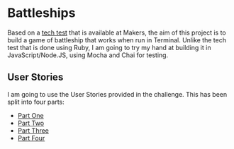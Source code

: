 # Battleships

Based on a [tech test](https://github.com/alakijaayo/skills-workshops/tree/master/week-8/battleships) that is available at Makers, the aim of this project is to build a game of battleship that works when run in Terminal. Unlike the tech test that is done using Ruby, I am going to try my hand at building it in JavaScript/Node.JS, using Mocha and Chai for testing.

## User Stories

I am going to use the User Stories provided in the challenge. This has been split into four parts:

- [Part One](https://github.com/alakijaayo/skills-workshops/tree/master/week-8/battleships#part-1)
- [Part Two](https://github.com/alakijaayo/skills-workshops/tree/master/week-8/battleships#part-2)
- [Part Three](https://github.com/alakijaayo/skills-workshops/tree/master/week-8/battleships#part-3)
- [Part Four](https://github.com/alakijaayo/skills-workshops/tree/master/week-8/battleships#part-4)
